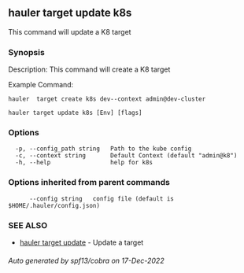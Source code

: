 ## hauler target update k8s

This command will update a K8 target

### Synopsis


Description:
This command will create a K8 target

Example Command:
```
hauler  target create k8s dev--context admin@dev-cluster
```
		

```
hauler target update k8s [Env] [flags]
```

### Options

```
  -p, --config_path string   Path to the kube config
  -c, --context string       Default Context (default "admin@k8")
  -h, --help                 help for k8s
```

### Options inherited from parent commands

```
      --config string   config file (default is $HOME/.hauler/config.json)
```

### SEE ALSO

* [hauler target update](hauler_target_update.md)	 - Update a target

###### Auto generated by spf13/cobra on 17-Dec-2022
